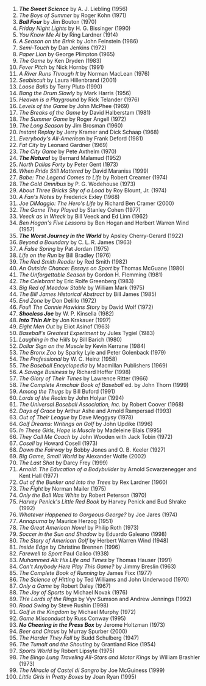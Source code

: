 1. **_The Sweet Science_** by A. J. Liebling (1956)
2. _The Boys of Summer_ by Roger Kohn (1971)
3. **_Ball Four_** by Jim Bouton (1970)
4. _Friday Night Lights_ by H. G. Bissinger (1990)
5. _You Know Me Al_ by Ring Lardner (1914)
6. _A Season on the Brink_ by John Feinstein (1986)
7. _Semi-Touch_ by Dan Jenkins (1972)
8. _Paper Lion_ by George Plimpton (1965)
9. _The Game_ by Ken Dryden (1983)
10. _Fever Pitch_ by Nick Hornby (1991)
11. _A River Runs Through It_ by Norman MacLean (1976)
12. _Seabiscuit_ by Laura Hillenbrand (2001)
13. _Loose Balls_ by Terry Pluto (1990)
14. _Bang the Drum Slowly_ by Mark Harris (1956)
15. _Heaven is a Playground_ by Rick Telander (1976)
16. _Levels of the Game_ by John McPhee (1969)
17. _The Breaks of the Game_ by David Halberstam (1981)
18. _The Summer Game_ by Roger Angell (1972)
19. _The Long Season_ by Jim Brosman (1960)
20. _Instant Replay_ by Jerry Kramer and Dick Schaap (1968)
21. _Everybody's All-American_ by Frank Deford (1981)
22. _Fat City_ by Leonard Gardner (1969)
23. _The City Game_ by Pete Axthelm (1970)
24. **_The Natural_** by Bernard Malamud (1952)
25. _North Dallas Forty_ by Peter Gent (1973)
26. _When Pride Still Mattered_ by David Maraniss (1999)
27. _Babe: The Legend Comes to Life_ by Robert Creamer (1974)
28. _The Gold Omnibus_ by P. G. Wodehouse (1973)
29. _About Three Bricks Shy of a Load_ by Roy Blount, Jr. (1974)
30. _A Fan's Notes_ by Frederick Exley (1968)
31. _Joe DiMaggio: The Hero's Life_ by Richard Ben Cramer (2000)
32. _The Game They Played_ by Stanley Cohen (1977)
33. _Veeck as in Wreck_ by Bill Veeck and Ed Linn (1962)
34. _Ben Hogan's Five Lessons_ by Ben Hogan and Herbert Warren Wind (1957)
35. **_The Worst Journey in the World_** by Apsley Cherry-Gerard (1922)
36. _Beyond a Boundary_ by C. L. R. James (1963)
37. _A False Spring_ by Pat Jordan (1975)
38. _Life on the Run_ by Bill Bradley (1976)
39. _The Red Smith Reader_ by Red Smith (1982)
40. _An Outside Chance: Essays on Sport_ by Thomas McGuane (1980)
41. _The Unforgettable Season_ by Gordon H. Flemming (1981)
42. _The Celebrant_ by Eric Rolfe Greenberg (1983)
43. _Big Red of Meadow Stable_ by William Mark (1975)
44. _The Bill James Historical Abstract_ by Bill James (1985)
45. _End Zone_ by Don Delillo (1972)
46. _Foul! The Connie Hawkins Story_ by David Wolf (1972)
47. **_Shoeless Joe_** by W. P. Kinsella (1982)
48. **_Into Thin Air_** by Jon Krakauer (1997)
49. _Eight Men Out_ by Eliot Asinof (1963)
50. _Baseball's Greatest Experiment_ by Jules Tygiel (1983)
51. _Laughing in the Hills_ by Bill Barich (1980)
52. _Dollar Sign on the Muscle_ by Kevin Kerrane (1984)
53. _The Bronx Zoo_ by Sparky Lyle and Peter Golenback (1979)
54. _The Professional_ by W. C. Heinz (1958)
55. _The Baseball Encyclopedia_ by Macmillan Publishers (1969)
56. _A Savage Business_ by Richard Hoffer (1998)
57. _The Glory of Their Times_ by Lawrence Ritter (1966)
58. _The Complete Armchair Book of Baseball_ ed. by John Thorn (1999)
59. _Among the Thugs_ by Bill Buford (1991)
60. _Lords of the Realm_ by John Holyar (1994)
61. _The Universal Baseball Association, Inc._ by Robert Coover (1968)
62. _Days of Grace_ by Arthur Ashe and Arnold Rampersad (1993)
63. _Out of Their League_ by Dave Meggysy (1978)
64. _Golf Dreams: Writings on Golf_ by John Updike (1996)
65. _In These Girls, Hope is Muscle_ by Madeleine Blais (1995)
66. _They Call Me Coach_ by John Wooden with Jack Tobin (1972)
67. _Cosell_ by Howard Cosell (1973)
68. _Down the Fairway_ by Bobby Jones and O. B. Keeler (1927)
69. _Big Game, Small World_ by Alexander Wolfe (2002)
70. _The Last Shot_ by Darcy Frey (1999)
71. _Arnold: The Education of a Bodybuilder_ by Arnold Scwarzenegger and Kent Hall (1977)
72. _Out of the Bunker and Into the Trees_ by Rex Lardner (1960)
73. _The Fight_ by Norman Mailer (1975)
74. _Only the Ball Was White_ by Robert Peterson (1970)
75. _Harvey Penick's Little Red Book_ by Harvey Penick and Bud Shrake (1992)
76. _Whatever Happened to Gorgeous George?_ by Joe Jares (1974)
77. _Annapurna_ by Maurice Herzog (1951)
78. _The Great American Novel_ by Philip Roth (1973)
79. _Soccer in the Sun and Shadow_ by Eduardo Galeano (1998)
80. _The Story of American Golf_ by Herbert Warren Wind (1948)
81. _Inside Edge_ by Christine Brennen (1996)
82. _Farewell to Sport_ Paul Galico (1938)
83. _Muhammed Ali: His Life and Times_ by Thomas Hauser (1991)
84. _Can't Anybody Here Play This Game?_ by Jimmy Breslin (1963)
85. _The Complete Book of Running_ by James Fixx (1977)
86. _The Science of Hitting_ by Ted Williams and John Underwood (1970)
87. _Only a Game_ by Robert Daley (1967)
88. _The Joy of Sports_ by Michael Novak (1976)
89. _THe Lords of the Rings_ by Vyv Sumson and Andrew Jennings (1992)
90. _Road Swing_ by Steve Rushin (1998)
91. _Golf in the Kingdom_ by Michael Murphy (1972)
92. _Game Misconduct_ by Russ Conway (1995)
93. **_No Cheering in the Press Box_** by Jerome Holtzman (1973)
94. _Beer and Circus_ by Murray Spurber (2000)
95. _The Harder They Fall_ by Budd Schulberg (1947)
96. _The Tumalt and the Shouting_ by Grantland Rice (1954)
97. _Sports World_ by Robert Lipsyte (1975)
98. _The Bingo Lung Traveling All-Stars and Motor Kings_ by William Brashler (1973)
99. _The Miracle of Castel di Sangro_ by Joe McGuiness (1999)
100. _Little Girls in Pretty Boxes_ by Joan Ryan (1995)
